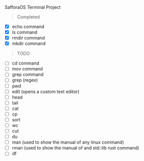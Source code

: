SafforaOS Terminal Project

> Completed
- [x] echo command
- [x] ls command
- [x] rmdir command
- [x] mkdir command

> TODO
- [ ] cd command
- [ ] mov command
- [ ] grep command
- [ ] grep (regex)
- [ ] pwd
- [ ] edit (opens a custom text editor)
- [ ] head
- [ ] tail
- [ ] cat
- [ ] cp
- [ ] sort
- [ ] wc
- [ ] cut
- [ ] du
- [ ] man (used to show the manual of any linux command)
- [ ] rman (used to show the manual of and std::lib rust command)
- [ ] df
